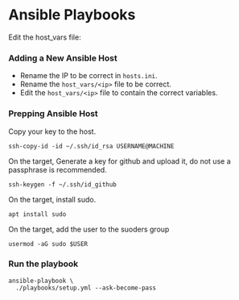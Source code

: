 # Ansible Playbooks

Edit the host_vars file:

### Adding a New Ansible Host

* Rename the IP to be correct in `hosts.ini`.
* Rename the `host_vars/<ip>` file to be correct.
* Edit the `host_vars/<ip>` file to contain the correct variables.

### Prepping Ansible Host

Copy your key to the host.

```none
ssh-copy-id -id ~/.ssh/id_rsa USERNAME@MACHINE
```

On the target, Generate a key for github and upload it, do not use a passphrase is recommended.

```none
ssh-keygen -f ~/.ssh/id_github
```

On the target, install sudo.

```none
apt install sudo
```

On the target, add the user to the suoders group

```none
usermod -aG sudo $USER
```

### Run the playbook

```none
ansible-playbook \
  ./playbooks/setup.yml --ask-become-pass
```
